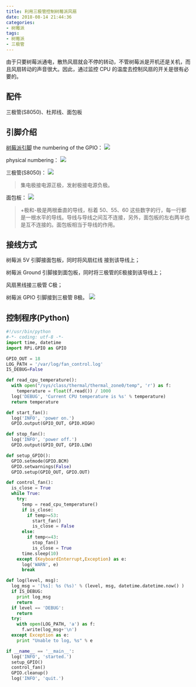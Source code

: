 ```yaml
---
title: 利用三极管控制树莓派风扇
date: 2018-08-14 21:44:36
categories: 
- 树莓派
tags:
- 树莓派
- 三极管
---
```

由于只要树莓派通电，散热风扇就会不停的转动，不管树莓派是开机还是关机，而且风扇转动的声音很大。因此，通过监控 CPU 的温度去控制风扇的开关是很有必要的。

## 配件

三极管(S8050)、杜邦线、面包板

<!--more-->

## 引脚介绍

[树莓派引脚](https://www.raspberrypi.org/documentation/usage/gpio-plus-and-raspi2/README.md)
the numbering of the GPIO：
![](https://ws4.sinaimg.cn/large/006tKfTcly1fjlu80fjfij30e7045gmk.jpg)

physical numbering：
![](https://ws4.sinaimg.cn/large/006tKfTcly1fjlu8c4ilsj30dy03zmy9.jpg)

三极管(S8050)：
![](https://ws2.sinaimg.cn/large/006tKfTcly1fjlu8yrogcj3075081aar.jpg)
> 集电极接电源正极，发射极接电源负极。

面包板：
![](https://ws2.sinaimg.cn/large/006tKfTcly1fjlua67zu3j309g0avq40.jpg)

> +极和-极是两根垂直的导线，标着 50、55、60 这些数字的行，每一行都是一根水平的导线。导线与导线之间互不连接，另外，面包板的左右两半也是互不连接的。面包板相当于导线的作用。

## 接线方式

树莓派 5V 引脚接面包板，同时将风扇红线 接到该导线上；

树莓派 Ground 引脚接到面包板，同时将三极管的E极接到该导线上；

风扇黑线接三极管 C极；

树莓派 GPIO 引脚接到三极管 B极。
![](https://ws2.sinaimg.cn/large/006tKfTcly1fjlubgd9brj31kw16oe81.jpg)

## 控制程序(Python)

```python
#!/usr/bin/python
#-*- coding: utf-8 -*-
import time, datetime
import RPi.GPIO as GPIO

GPIO_OUT = 18
LOG_PATH = '/var/log/fan_control.log'
IS_DEBUG=False

def read_cpu_temperature():
  with open("/sys/class/thermal/thermal_zone0/temp", 'r') as f:
    temperature = float(f.read()) / 1000
  log('DEBUG', 'Current CPU temperature is %s' % temperature)
  return temperature

def start_fan():
  log('INFO', 'power on.')
  GPIO.output(GPIO_OUT, GPIO.HIGH)

def stop_fan():
  log('INFO', 'power off.')
  GPIO.output(GPIO_OUT, GPIO.LOW)

def setup_GPIO():
  GPIO.setmode(GPIO.BCM)
  GPIO.setwarnings(False)
  GPIO.setup(GPIO_OUT, GPIO.OUT)

def control_fan():
  is_close = True
  while True:
    try:
      temp = read_cpu_temperature()
      if is_close:
        if temp>=53:
          start_fan()
          is_close = False
      else:
        if temp<=43:
          stop_fan()
          is_close = True
      time.sleep(10)
    except (KeyboardInterrupt,Exception) as e:
      log('WARN', e)
      break

def log(level, msg):
  log_msg = '[%s]: %s (%s)' % (level, msg, datetime.datetime.now() )
  if IS_DEBUG:
    print log_msg
    return
  if level == 'DEBUG':
    return
  try:
    with open(LOG_PATH, 'a') as f:
      f.write(log_msg+'\n')
  except Exception as e:
    print "Unable to log, %s" % e

if __name__ == '__main__':
  log('INFO', 'started.')
  setup_GPIO()
  control_fan()
  GPIO.cleanup()
  log('INFO', 'quit.')
```